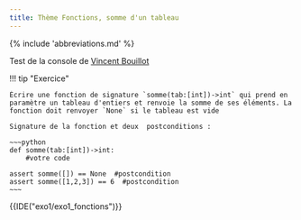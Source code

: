 ```yaml
---
title: Thème Fonctions, somme d'un tableau
---
```


{% include 'abbreviations.md' %}

Test de la console de [Vincent Bouillot](https://bouillotvincent.gitlab.io/pyodide-mkdocs/)

!!! tip "Exercice"

    Écrire une fonction de signature `somme(tab:[int])->int` qui prend en paramètre un tableau d'entiers et renvoie la somme de ses éléments. La fonction doit renvoyer `None` si le tableau est vide

    Signature de la fonction et deux  postconditions :

    ~~~python
    def somme(tab:[int])->int:
        #votre code
        
    assert somme([]) == None  #postcondition
    assert somme([1,2,3]) == 6  #postcondition
    ~~~


{{IDE("exo1/exo1_fonctions")}} 